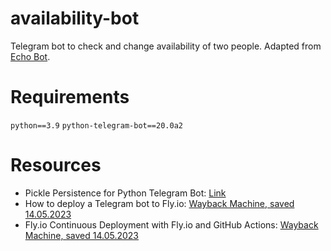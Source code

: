 # availability-bot
Telegram bot to check and change availability of two people. 
Adapted from [Echo Bot](https://docs.python-telegram-bot.org/en/stable/examples.echobot.html).

# Requirements
```python==3.9```
```python-telegram-bot==20.0a2```


# Resources
* Pickle Persistence for Python Telegram Bot: [Link](https://docs.python-telegram-bot.org/en/stable/telegram.ext.picklepersistence.html)
* How to deploy a Telegram bot to Fly.io: [Wayback Machine, saved 14.05.2023](https://web.archive.org/save/https://bakanim.xyz/posts/deploy-telegram-bot-to-fly-io/)
* Fly.io Continuous Deployment with Fly.io and GitHub Actions: [Wayback Machine, saved 14.05.2023](https://web.archive.org/web/20230514153718/https://fly.io/docs/app-guides/continuous-deployment-with-github-actions/)
